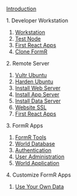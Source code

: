
<h>[Introduction                        ](/fr0001_FormR-Introduction.md)

<h>1. Developer Workstation</h>
 
 1. [Workstation			    ](/Setup/fr0101_Setup-Developer-Workstation.md)  
 2. [Test Node 		        	](/Setup/fr0102_Test-Node.md)             
 3. [First React Apps 			](/Setup/fr0102_First-React-Apps.md)             
 4. [Clone FormR                ](/Setup/fr0103_Clone-FormR.md)										

<h>2. Remote Server</h>
 1. [Vultr Ubuntu               ](/Setup/fr0301_Setup-Vultr-Ubuntu.md)
 2. [Harden Ubuntu              ](/Setup/fr0302_Setup-Hardening-Ubuntu.md)
 3. [Install Web Server         ](/Setup/fr0303_Setup-Web-Server-Ubuntu.md)
 4. [Install App Server         ](/Setup/fr0304_Setup-App-Server-Ubuntu.md)
 5. [Install Data Server        ](/Setup/fr0305_Setup-Data-Server-Ubuntu.md)
 6. [Website SSL                ](/Setup/fr0306_Setup-Website-SSL-Ubuntu.md)
 7. [First React Apps           ](/Setup/fr0307_First-React-App-Ubuntu.md)

<h>3. FormR Apps</h>
 1. [FormR Tools                ](/FormR/fr0401_FRTools-Setup.md)
 2. [World Database             ](/FormR/fr0401_World-Database-Access.md)
 3. [Authentication             ](/FormR/fr0402_Authentication.md)
 4. [User Administration        ](/FormR/fr0403_User-Administration.md)
 5. [World Application          ](/FormR/fr0404_Complete-World-Application.md)

<h>4. Customize FormR Apps</h>
 1. [Use Your Own Data          ](/FormR/fr0501_Use-Your_Qwn_Data.md)

<!-- 
<h>5. Deploy FormR Apps</h>
 1. [Deploy to Remote Server    ](/FormR/fr0601_Deloy-To-Remote_Server.md)
 -->